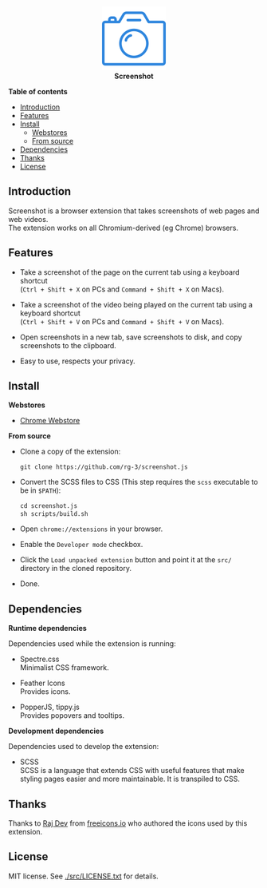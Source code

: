 <p align="center">
  <img src="/src/images/camera128.png" alt="Screenshot logo">
  <br>
  <b>Screenshot</b>
</p>

**Table of contents**

* <a href="#introduction"> Introduction </a>
* <a href="#features"> Features </a>
* <a href='#install'>Install</a>
  * <a href='#install-webstores'> Webstores </a>
  * <a href='#install-fromsource'> From source </a>
* <a href='#dependencies'>Dependencies</a>
* <a href='#thanks'>Thanks</a>
* <a href='#license'>License</a>

## <a id='introduction'>Introduction</a>

Screenshot is a browser extension that takes screenshots of web pages and web videos.  
The extension works on all Chromium-derived (eg Chrome) browsers.

## <a id='features'>Features</a>

* Take a screenshot of the page on the current tab using a keyboard shortcut  
  (`Ctrl + Shift + X` on PCs and  `Command + Shift + X` on Macs).

* Take a screenshot of the video being played on the current tab using a keyboard shortcut  
  (`Ctrl + Shift + V` on PCs and  `Command + Shift + V` on Macs).

* Open screenshots in a new tab, save screenshots to disk, and copy screenshots
  to the clipboard.

* Easy to use, respects your privacy.


## <a id='install'> Install </a>

<a id='install-webstores'>**Webstores**</a>

* [Chrome Webstore](https://chrome.google.com/webstore/detail/screenshot/ehmcpclingghgidajkpodncclbginiak)

<a id='install-fromsource'>**From source**</a>

* Clone a copy of the extension:

      git clone https://github.com/rg-3/screenshot.js

* Convert the SCSS files to CSS
  (This step requires the `scss` executable to be in `$PATH`):

      cd screenshot.js
      sh scripts/build.sh

* Open `chrome://extensions` in your browser.

* Enable the `Developer mode` checkbox.

* Click the `Load unpacked extension` button and point it at the `src/`
  directory in the cloned repository.

* Done.

## <a id='dependencies'> Dependencies </a>

**Runtime dependencies**

Dependencies used while the extension is running:

* Spectre.css  
  Minimalist CSS framework.

* Feather Icons  
  Provides icons.

* PopperJS, tippy.js  
  Provides popovers and tooltips.

**Development dependencies**

Dependencies used to develop the extension:

  * SCSS  
    SCSS is a language that extends CSS with useful features that make
    styling pages easier and more maintainable. It is transpiled to CSS.

## <a id='thanks'>Thanks</a>

Thanks to [Raj Dev](https://freeicons.io/profile/714) from [freeicons.io](https://www.freeicons.io)
who authored the icons used by this extension.

## <a id='license'>License</a>

MIT license. See [./src/LICENSE.txt](./src/LICENSE.txt) for details.
